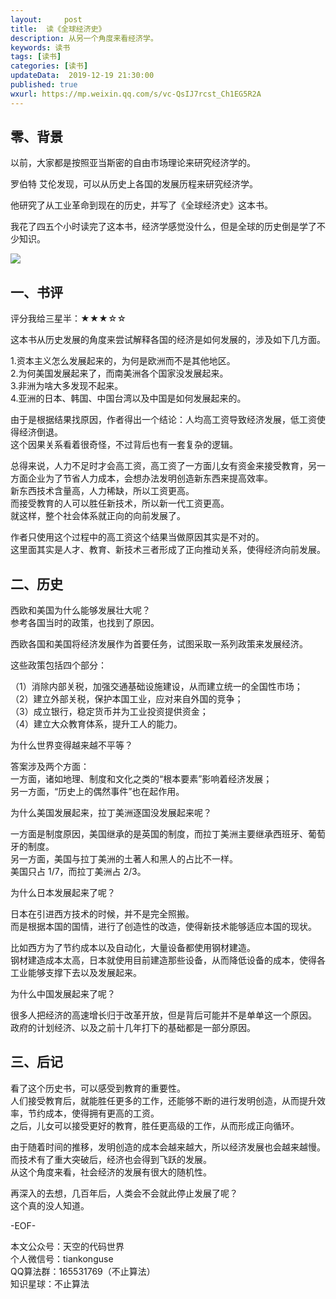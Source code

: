 ```yaml
---   
layout:     post  
title:  读《全球经济史》
description: 从另一个角度来看经济学。    
keywords: 读书  
tags: [读书]    
categories: [读书]  
updateData:  2019-12-19 21:30:00  
published: true  
wxurl: https://mp.weixin.qq.com/s/vc-QsIJ7rcst_Ch1EG5R2A  
---  
```



## 零、背景  


以前，大家都是按照亚当斯密的自由市场理论来研究经济学的。  


罗伯特 艾伦发现，可以从历史上各国的发展历程来研究经济学。  


他研究了从工业革命到现在的历史，并写了《全球经济史》这本书。  


我花了四五个小时读完了这本书，经济学感觉没什么，但是全球的历史倒是学了不少知识。  


![](https://res2019.tiankonguse.com/images/2019/12/20/001.png)  


## 一、书评  


评分我给三星半：★★★☆☆  


这本书从历史发展的角度来尝试解释各国的经济是如何发展的，涉及如下几方面。  


1.资本主义怎么发展起来的，为何是欧洲而不是其他地区。  
2.为何美国发展起来了，而南美洲各个国家没发展起来。  
3.非洲为啥大多发现不起来。  
4.亚洲的日本、韩国、中国台湾以及中国是如何发展起来的。  


由于是根据结果找原因，作者得出一个结论：人均高工资导致经济发展，低工资使得经济倒退。  
这个因果关系看着很奇怪，不过背后也有一套复杂的逻辑。  


总得来说，人力不足时才会高工资，高工资了一方面儿女有资金来接受教育，另一方面企业为了节省人力成本，会想办法发明创造新东西来提高效率。  
新东西技术含量高，人力稀缺，所以工资更高。  
而接受教育的人可以胜任新技术，所以新一代工资更高。  
就这样，整个社会体系就正向的向前发展了。  


作者只使用这个过程中的高工资这个结果当做原因其实是不对的。  
这里面其实是人才、教育、新技术三者形成了正向推动关系，使得经济向前发展。  


## 二、历史  


西欧和美国为什么能够发展壮大呢？  
参考各国当时的政策，也找到了原因。  


西欧各国和美国将经济发展作为首要任务，试图采取一系列政策来发展经济。  


这些政策包括四个部分：  


（1）消除内部关税，加强交通基础设施建设，从而建立统一的全国性市场；  
（2）建立外部关税，保护本国工业，应对来自外国的竞争；  
（3）成立银行，稳定货币并为工业投资提供资金；  
（4）建立大众教育体系，提升工人的能力。  


为什么世界变得越来越不平等？  


答案涉及两个方面：  
一方面，诸如地理、制度和文化之类的“根本要素”影响着经济发展；  
另一方面，“历史上的偶然事件”也在起作用。  



为什么美国发展起来，拉丁美洲逐国没发展起来呢？ 


一方面是制度原因，美国继承的是英国的制度，而拉丁美洲主要继承西班牙、葡萄牙的制度。  
另一方面，美国与拉丁美洲的土著人和黑人的占比不一样。  
美国只占 1/7，而拉丁美洲占 2/3。  


为什么日本发展起来了呢？  


日本在引进西方技术的时候，并不是完全照搬。  
而是根据本国的国情，进行了创造性的改造，使得新技术能够适应本国的现状。  


比如西方为了节约成本以及自动化，大量设备都使用钢材建造。  
钢材建造成本太高，日本就使用目前建造那些设备，从而降低设备的成本，使得各工业能够支撑下去以及发展起来。  


为什么中国发展起来了呢？  


很多人把经济的高速增长归于改革开放，但是背后可能并不是单单这一个原因。  
政府的计划经济、以及之前十几年打下的基础都是一部分原因。  



## 三、后记  


看了这个历史书，可以感受到教育的重要性。  
人们接受教育后，就能胜任更多的工作，还能够不断的进行发明创造，从而提升效率，节约成本，使得拥有更高的工资。  
之后，儿女可以接受更好的教育，胜任更高级的工作，从而形成正向循环。  


由于随着时间的推移，发明创造的成本会越来越大，所以经济发展也会越来越慢。  
而技术有了重大突破后，经济也会得到飞跃的发展。  
从这个角度来看，社会经济的发展有很大的随机性。  


再深入的去想，几百年后，人类会不会就此停止发展了呢？  
这个真的没人知道。  




-EOF-  


本文公众号：天空的代码世界  
个人微信号：tiankonguse  
QQ算法群：165531769（不止算法）  
知识星球：不止算法  

